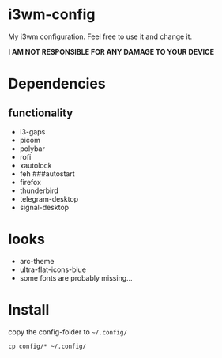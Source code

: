 # i3wm-config
My i3wm configuration.
Feel free to use it and change it.

__I AM NOT RESPONSIBLE FOR ANY DAMAGE TO YOUR DEVICE__

# Dependencies
## functionality
* i3-gaps
* picom
* polybar
* rofi
* xautolock
* feh
###autostart
* firefox
* thunderbird
* telegram-desktop
* signal-desktop

# looks
* arc-theme
* ultra-flat-icons-blue
* some fonts are probably missing...

# Install
copy the config-folder to ```~/.config/```

```
cp config/* ~/.config/
```
